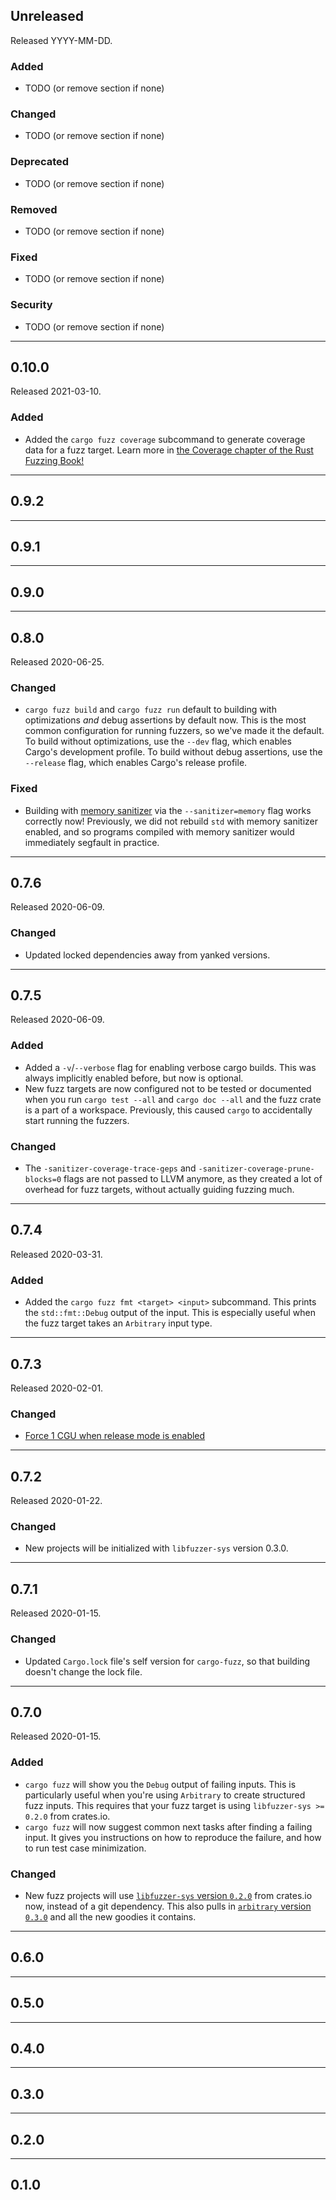 ## Unreleased

Released YYYY-MM-DD.

### Added

* TODO (or remove section if none)

### Changed

* TODO (or remove section if none)

### Deprecated

* TODO (or remove section if none)

### Removed

* TODO (or remove section if none)

### Fixed

* TODO (or remove section if none)

### Security

* TODO (or remove section if none)

--------------------------------------------------------------------------------

## 0.10.0

Released 2021-03-10.

### Added

* Added the `cargo fuzz coverage` subcommand to generate coverage data for a
  fuzz target. Learn more in [the Coverage chapter of the Rust Fuzzing
  Book!](https://rust-fuzz.github.io/book/cargo-fuzz/coverage.html)

--------------------------------------------------------------------------------

## 0.9.2

--------------------------------------------------------------------------------

## 0.9.1

--------------------------------------------------------------------------------

## 0.9.0

--------------------------------------------------------------------------------

## 0.8.0

Released 2020-06-25.

### Changed

* `cargo fuzz build` and `cargo fuzz run` default to building with optimizations
  *and* debug assertions by default now. This is the most common configuration
  for running fuzzers, so we've made it the default. To build without
  optimizations, use the `--dev` flag, which enables Cargo's development
  profile. To build without debug assertions, use the `--release` flag, which
  enables Cargo's release profile.

### Fixed

* Building with [memory
  sanitizer](https://clang.llvm.org/docs/MemorySanitizer.html) via the
  `--sanitizer=memory` flag works correctly now! Previously, we did not rebuild
  `std` with memory sanitizer enabled, and so programs compiled with memory
  sanitizer would immediately segfault in practice.

--------------------------------------------------------------------------------

## 0.7.6

Released 2020-06-09.

### Changed

* Updated locked dependencies away from yanked versions.

--------------------------------------------------------------------------------

## 0.7.5

Released 2020-06-09.

### Added

* Added a `-v`/`--verbose` flag for enabling verbose cargo builds. This was
  always implicitly enabled before, but now is optional.
* New fuzz targets are now configured not to be tested or documented when you
  run `cargo test --all` and `cargo doc --all` and the fuzz crate is a part of a
  workspace. Previously, this caused `cargo` to accidentally start running the
  fuzzers.

### Changed

* The `-sanitizer-coverage-trace-geps` and `-sanitizer-coverage-prune-blocks=0`
  flags are not passed to LLVM anymore, as they created a lot of overhead for
  fuzz targets, without actually guiding fuzzing much.

--------------------------------------------------------------------------------

## 0.7.4

Released 2020-03-31.

### Added

* Added the `cargo fuzz fmt <target> <input>` subcommand. This prints the
  `std::fmt::Debug` output of the input. This is especially useful when the fuzz
  target takes an `Arbitrary` input type.

--------------------------------------------------------------------------------

## 0.7.3

Released 2020-02-01.

### Changed

* [Force 1 CGU when release mode is enabled](https://github.com/rust-fuzz/cargo-fuzz/pull/215)

--------------------------------------------------------------------------------

## 0.7.2

Released 2020-01-22.

### Changed

* New projects will be initialized with `libfuzzer-sys` version 0.3.0.

--------------------------------------------------------------------------------

## 0.7.1

Released 2020-01-15.

### Changed

* Updated `Cargo.lock` file's self version for `cargo-fuzz`, so that building
  doesn't change the lock file.

--------------------------------------------------------------------------------

## 0.7.0

Released 2020-01-15.

### Added

* `cargo fuzz` will show you the `Debug` output of failing inputs. This is
  particularly useful when you're using `Arbitrary` to create structured fuzz
  inputs. This requires that your fuzz target is using `libfuzzer-sys >= 0.2.0`
  from crates.io.
* `cargo fuzz` will now suggest common next tasks after finding a failing
  input. It gives you instructions on how to reproduce the failure, and how to
  run test case minimization.

### Changed

* New fuzz projects will use [`libfuzzer-sys` version
  `0.2.0`](https://github.com/rust-fuzz/libfuzzer/blob/master/CHANGELOG.md#020)
  from crates.io now, instead of a git dependency. This also pulls in
  [`arbitrary` version
  `0.3.0`](https://github.com/rust-fuzz/arbitrary/blob/master/CHANGELOG.md#030)
  and all the new goodies it contains.

--------------------------------------------------------------------------------

## 0.6.0

--------------------------------------------------------------------------------

## 0.5.0

--------------------------------------------------------------------------------

## 0.4.0

--------------------------------------------------------------------------------

## 0.3.0

--------------------------------------------------------------------------------

## 0.2.0

--------------------------------------------------------------------------------

## 0.1.0
